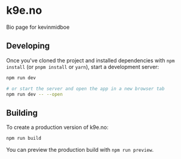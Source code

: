 # k9e.no

Bio page for kevinmidboe

## Developing

Once you've cloned the project and installed dependencies with `npm install` (or `pnpm install` or `yarn`), start a development server:

```bash
npm run dev

# or start the server and open the app in a new browser tab
npm run dev -- --open
```

## Building

To create a production version of k9e.no:

```bash
npm run build
```

You can preview the production build with `npm run preview`.
